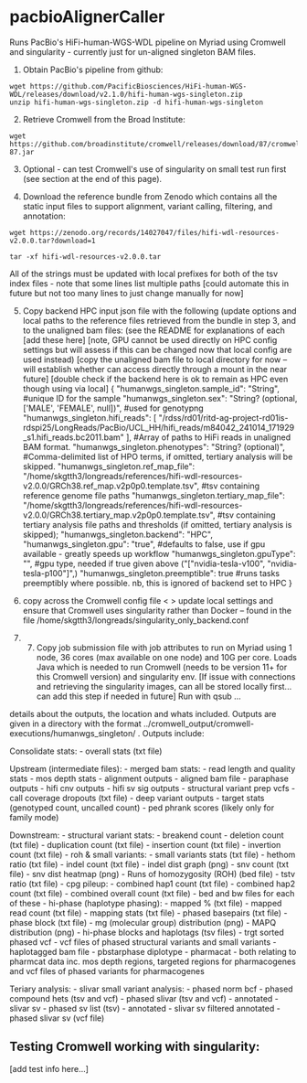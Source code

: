 # pacbioAlignerCaller
Runs PacBio's HiFi-human-WGS-WDL pipeline on Myriad using Cromwell and singularity - currently just for un-aligned singleton BAM files.

1) Obtain PacBio's pipeline from github:

  ```
  wget https://github.com/PacificBiosciences/HiFi-human-WGS-WDL/releases/download/v2.1.0/hifi-human-wgs-singleton.zip
  unzip hifi-human-wgs-singleton.zip -d hifi-human-wgs-singleton
  ```

2) Retrieve Cromwell from the Broad Institute:

  ```
  wget https://github.com/broadinstitute/cromwell/releases/download/87/cromwell-87.jar
  ```

3) Optional - can test Cromwell's use of singularity on small test run first (see section at the end of this page).


4) Download the reference bundle from Zenodo which contains all the static input files to support alignment, variant calling, filtering, and annotation:

  ```
  wget https://zenodo.org/records/14027047/files/hifi-wdl-resources-v2.0.0.tar?download=1
  
  tar -xf hifi-wdl-resources-v2.0.0.tar
  ```
  
  All of the <prefix> strings must be updated with local prefixes for both of the tsv index files - note that some lines list multiple paths [could automate this in future but not too many lines to just change manually for now]

  5)	Copy backend HPC input json file with the following (update options and local paths to the reference files retrieved from the bundle in step 3, and to the unaligned bam files:
     (see the README for explanations of each [add these here]
    	[note, GPU cannot be used directly on HPC config settings but will assess if this can be changed now that local config are used instead)
[copy the unaligned bam file to local directory for now – will establish whether can access directly through a mount in the near future]
[double check if the backend here is ok to remain as HPC even though using via local]
{
  "humanwgs_singleton.sample_id": "String",   #unique ID for the sample
  "humanwgs_singleton.sex": "String? (optional, ['MALE', 'FEMALE', null])",   #used for genotypng
  "humanwgs_singleton.hifi_reads": [
    "/rdss/rd01/ritd-ag-project-rd01is-rdspi25/LongReads/PacBio/UCL_HH/hifi_reads/m84042_241014_171929_s1.hifi_reads.bc2011.bam"
  ],    #Array of paths to HiFi reads in unaligned BAM format.
  "humanwgs_singleton.phenotypes": "String? (optional)", #Comma-delimited list of HPO terms, if omitted, tertiary analysis will be skipped.
  "humanwgs_singleton.ref_map_file": "/home/skgtth3/longreads/references/hifi-wdl-resources-v2.0.0/GRCh38.ref_map.v2p0p0.template.tsv",   #tsv containing reference genome file paths
  "humanwgs_singleton.tertiary_map_file": "/home/skgtth3/longreads/references/hifi-wdl-resources-v2.0.0/GRCh38.tertiary_map.v2p0p0.template.tsv", #tsv containing tertiary analysis file paths and thresholds (if omitted, tertiary analysis is skipped);
  "humanwgs_singleton.backend": "HPC",
  "humanwgs_singleton.gpu": "true",   #defaults to false, use if gpu available - greatly speeds up workflow
  "humanwgs_singleton.gpuType": "",     #gpu type, needed if true given above ("["nvidia-tesla-v100", "nvidia-tesla-p100"]",)
  "humanwgs_singleton.preemptible": true #runs tasks preemptibly where possible. nb, this is ignored of backend set to HPC
}


7) copy across the Cromwell config file <  > update local settings and ensure that Cromwell uses singularity rather than Docker – found in the file  /home/skgtth3/longreads/singularity_only_backend.conf

8) 7)	Copy job submission file with job attributes to run on Myriad using 1 node, 36 cores (max available on one node) and 10G per core. Loads Java which is needed to run Cromwell (needs to be version 11+ for this Cromwell version) and singularity env. 
[If issue with connections and retrieving the singularity images, can all be stored locally first... can add this step if needed in future]
Run with qsub …

details about the outputs, the location and whats included.
Outputs are given in a directory with the format ../cromwell_output/cromwell-executions/humanwgs_singleton/<workflow-id> . Outputs include:

Consolidate stats:
	- overall stats (txt file)

Upstream (intermediate files):
	- merged bam stats:
		- read length and quality stats
	- mos depth stats
	- alignment outputs
		- aligned bam file
	- paraphase outputs
	- hifi cnv outputs
	- hifi sv sig outputs
	- structural variant prep vcfs
	- call coverage dropouts (txt file)
	- deep variant outputs
	- target stats (genotyped count, uncalled count)
	- ped phrank scores (likely only for family mode)

Downstream:
	- structural variant stats:
		- breakend count
		- deletion count (txt file)
		- duplication count (txt file)
		- insertion count (txt file)
		- invertion count (txt file)
	- roh & small variants:
		- small variants stats (txt file)
		- hethom ratio (txt file)
		- indel count (txt file)
		- indel dist graph (png)
		- snv count (txt file)
		- snv dist heatmap (png)
		- Runs of homozygosity (ROH) (bed file)
		- tstv ratio (txt file)
	- cpg pileup:
		- combined hap1 count (txt file)
		- combined hap2 count (txt file)
		- combined overall count (txt file)
		- bed and bw files for each of these
	- hi-phase (haplotype phasing):
		- mapped % (txt file)
		- mapped read count (txt file)
		- mapping stats (txt file)
		- phased basepairs (txt file)
		- phase block (txt file)
		- mg (molecular group) distribution (png)
		- MAPQ distribution (png)
		- hi-phase blocks and haplotags (tsv files)
		- trgt sorted phased vcf
		- vcf files of phased structural variants and small variants
		- haplotagged bam file
	- pbstarphase diplotype
	- pharmacat
		- both relating to pharmcat data inc. mos depth regions, 
			targeted regions for pharmacogenes and vcf files 
			of phased variants for pharmacogenes 

Teriary analysis:
	- slivar small variant analysis:
		- phased norm bcf
		- phased compound hets (tsv and vcf)
		- phased slivar (tsv and vcf) - annotated
	- slivar sv
		- phased sv list (tsv) - annotated
	- slivar sv filtered annotated
		- phased slivar sv (vcf file)


## Testing Cromwell working with singularity:
[add test info here…]

